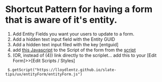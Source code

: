 # Shortcut Pattern for having a form that is aware of it's entity.

 1) Add Entity Fields you want your users to update to a form.
 2) Add a hidden text input field with the Entity GUID
 3) Add a hidden text input filed with the key [entguid]
 4) add [this Javascript](entityForm.js) to the Script of the form from the [script](eneityForm.js) 
 5) (OR, instead of (4)) link directly to the scriplet... add this to your [Edit Form]>>[Edit Scripts / Styles]
```
 $.getScript("https://lloydlentz.github.io/slate-tips/ux/entityForm/entityForm.js")
```
